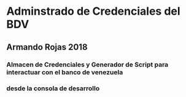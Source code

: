 # Adminstrado de Credenciales del BDV
## Armando Rojas 2018 


### Almacen de Credenciales y Generador de Script para interactuar con el banco de venezuela
### desde la consola de desarrollo  

